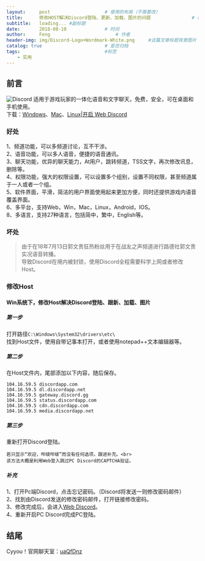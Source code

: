 ```yaml
---
layout:     post   				    # 使用的布局（不需要改）
title:      修改HOST解决Discord登陆、更新、加载、图片的问题 				# 标题 
subtitle:   loading... #副标题
date:       2018-08-10 				# 时间
author:     Feng 						# 作者
header-img: img/Discord-Logo+Wordmark-White.png 	#这篇文章标题背景图片
catalog: true 						# 是否归档
tags:								#标签
    - 实用
---
```


## 前言
![Discord](https://discordapp.com/assets/9babbea9acbfec5302d832bae6c3c184.svg)
适用于游戏玩家的一体化语音和文字聊天，免费，安全，可在桌面和手机使用。<br>
下载：[Windows](https://discordapp.com/api/download?platform=win)、[Mac](https://discordapp.com/api/download?platform=osx)、[Linux](https://discordapp.com/api/download?platform=linux&format=deb)|[开启 Web Discord](https://discordapp.com/channels/@me)


### 好处
1、频道功能，可以多频道讨论，互不干涉。<br>
2、语音功能，可以多人语音，便捷的语音通讯。<br>
3、聊天功能，优异的聊天能力，At用户，跳转频道，TSS文字，再次修改讯息，删除等。<br>
4、权限功能，强大的权限设置，可以设置多个组别，设置不同权限，甚至频道属于一人或者一个组。<br>
5、软件界面，平滑，简洁的用户界面使用起来更加方便，同时还提供游戏内语音覆盖界面。<br>
6、多平台，支持Web，Win，Mac，Linux，Android，IOS。<br>
8、多语言，支持27种语言，包括简中，繁中，English等。

### 坏处
> 由于在18年7月13日郭文贵狂热粉丝用于在战友之声频道进行路德社郭文贵实况语音转播。<br>
> 导致Discord在境内被封锁，使用Discord全程需要科学上网或者修改Host。

### 修改Host

#### Win系统下，修改Host解决Discord登陆、跟新、加载、图片
##### 第一步
打开路径`C:\Windows\System32\drivers\etc\`<br>
找到Host文件，使用自带记事本打开，或者使用notepad++文本编辑器等。

##### 第二步
在Host文件内，尾部添加以下内容，随后保存。<br>
```
104.16.59.5 discordapp.com
104.16.59.5 dl.discordapp.net    
104.16.59.5 gateway.discord.gg    
104.16.59.5 status.discordapp.com    
104.16.59.5 cdn.discordapp.com    
104.16.59.5 media.discordapp.net    
```

##### 第三步
重新打开Discord登陆。<br>
```
若只显示“欢迎，哔啵哔啵”而没有任何选项，跟进补充。<br>
该方法大概是利用Web登入跳过PC Discord的CAPTCHA验证。
```

##### 补充
1、打开Pc端Discord，点击忘记密码。（Discord将发送一则修改密码邮件）<br>
2、找到由Discord发送的修改密码邮件，打开链接修改密码。<br>
3、修改完成后，会进入[Web Discord](https://discordapp.com/channels/@me)。<br>
4、重新开启PC Discord完成PC登陆。

## 结尾
Cyyou！官网聊天室：[uaQfDnz](https://discordapp.com/invite/uaQfDnz)
